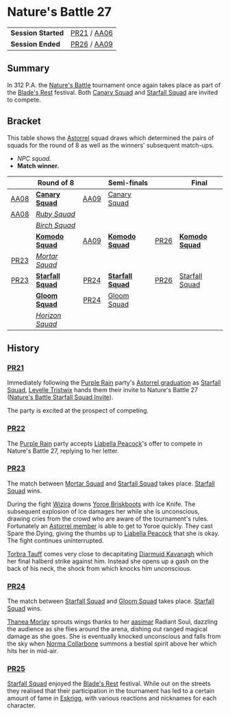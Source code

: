 # Nature's Battle 27

|||
| --- | --- |
| **Session Started** | [PR21](../sessions/PR21.md) / [AA06](../sessions/AA06.md) | storyline.2
| **Session Ended** | [PR26](../sessions/PR26.md) / [AA09](../sessions/AA09.md) |

## Summary

In 312 P.A. the [Nature's Battle](../mechanics/roleplay/natures-battle.md) tournament once again takes place as part of the [Blade's Rest](../festivals/blades-rest.md) festival. Both [Canary Squad](../organisations/astorrel/squads/canary-squad.md) and [Starfall Squad](../organisations/astorrel/squads/starfall-squad.md) are invited to compete.

## Bracket

This table shows the [Astorrel](../organisations/astorrel/astorrel.md) squad draws which determined the pairs of squads for the round of 8 as well as the winners' subsequent match-ups.

- *NPC squad.*
- **Match winner.**

|| Round of 8 || Semi-finals || Final |
|:---:| --- |:---:| --- |:---:| --- |
| [AA08](../sessions/AA08.md) | **[Canary Squad](../organisations/astorrel/squads/canary-squad.md)** | [AA09](../sessions/AA09.md) | [Canary Squad](../organisations/astorrel/squads/canary-squad.md) |
| [AA08](../sessions/AA08.md) | *[Ruby Squad](../organisations/astorrel/squads/ruby-squad.md)* |
|| *[Birch Squad](../organisations/astorrel/squads/birch-squad.md)* |
|| **[Komodo Squad](../organisations/astorrel/squads/komodo-squad.md)** | [AA09](../sessions/AA09.md) | **[Komodo Squad](../organisations/astorrel/squads/komodo-squad.md)** | [PR26](../sessions/PR26.md) | **[Komodo Squad](../organisations/astorrel/squads/komodo-squad.md)** |
| [PR23](../sessions/PR23.md) | *[Mortar Squad](../organisations/astorrel/squads/mortar-squad.md)* |
| [PR23](../sessions/PR23.md) | **[Starfall Squad](../organisations/astorrel/squads/starfall-squad.md)** | [PR24](../sessions/PR24.md) | **[Starfall Squad](../organisations/astorrel/squads/starfall-squad.md)** | [PR26](../sessions/PR26.md) | [Starfall Squad](../organisations/astorrel/squads/starfall-squad.md) |
|| **[Gloom Squad](../organisations/astorrel/squads/gloom-squad.md)** | [PR24](../sessions/PR24.md) | [Gloom Squad](../organisations/astorrel/squads/gloom-squad.md) |
|| *[Horizon Squad](../organisations/astorrel/squads/horizon-squad.md)* |

## History

### [PR21](../sessions/PR21.md)

Immediately following the [Purple Rain](../campaigns/purple-rain.md) party's [Astorrel graduation](ended/astorrel-graduation.md) as [Starfall Squad](../organisations/astorrel/squads/starfall-squad.md), [Levelle Tristwix](../characters/levelle-tristwix.md) hands them their invite to Nature's Battle 27 ([Nature's Battle Starfall Squad Invite](../papers/letters/natures-battle-starfall-squad-invite.md)).

The party is excited at the prospect of competing.

### [PR22](../sessions/PR22.md)

The [Purple Rain](../campaigns/purple-rain.md) party accepts [Liabella Peacock](../characters/liabella-peacock.md)'s offer to compete in Nature's Battle 27, replying to her letter.

### [PR23](../sessions/PR23.md)

The match between [Mortar Squad](../organisations/astorrel/squads/mortar-squad.md) and [Starfall Squad](../organisations/astorrel/squads/starfall-squad.md) takes place. [Starfall Squad](../organisations/astorrel/squads/starfall-squad.md) wins.

During the fight [Wizira](../characters/wizira.md) downs [Yoroe Briskboots](../characters/yoroe-briskboots.md) with Ice Knife. The subsequent explosion of ice damages her while she is unconscious, drawing cries from the crowd who are aware of the tournament's rules. Fortunately an [Astorrel member](../organisations/astorrel/ranks/astorrel-member.md) is able to get to Yoroe quickly. They cast Spare the Dying, giving the thumbs up to [Liabella Peacock](../characters/liabella-peacock.md) that she is okay. The fight continues uninterrupted.

[Torbra Tauff](../characters/torbra-tauff.md) comes very close to decapitating [Diarmuid Kavanagh](../characters/diarmuid-kavanagh.md) which her final halberd strike against him. Instead she opens up a gash on the back of his neck, the shock from which knocks him unconscious.

### [PR24](../sessions/PR24.md)

The match between [Starfall Squad](../organisations/astorrel/squads/starfall-squad.md) and [Gloom Squad](../organisations/astorrel/squads/gloom-squad.md) takes place. [Starfall Squad](../organisations/astorrel/squads/starfall-squad.md) wins.

[Thanea Morlay](../characters/thanea-morlay.md) sprouts wings thanks to her [aasimar](../lineages/aasimar.md) Radiant Soul, dazzling the audience as she flies around the arena, dishing out ranged magical damage as she goes. She is eventually knocked unconscious and falls from the sky when [Norma Collarbone](../characters/norma-collarbone.md) summons a bestial spirit above her which hits her in mid-air.

### [PR25](../sessions/PR25.md)

[Starfall Squad](../organisations/astorrel/squads/starfall-squad.md) enjoyed the [Blade's Rest](../festivals/blades-rest.md) festival. While out on the streets they realised that their participation in the tournament has led to a certain amount of fame in [Eskrigg](../places/cities/eskrigg.md), with various reactions and nicknames for each character.
